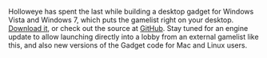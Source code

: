 Holloweye has spent the last while building a desktop gadget for Windows Vista and Windows 7, which puts the gamelist right on your desktop. [Download it](https://github.com/Holloweye/OpenRA-Gadget-for-Windows-7-Vista/downloads), or check out the source at [GitHub](https://github.com/Holloweye/OpenRA-Gadget-for-Windows-7-Vista). Stay tuned for an engine update to allow launching directly into a lobby from an external gamelist like this, and also new versions of the Gadget code for Mac and Linux users.

